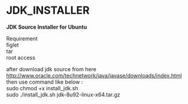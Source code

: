 # JDK_INSTALLER

<b>JDK Source Installer for Ubuntu </b>

Requirement <br/>
  figlet<br/>
  tar <br/>
  root access<br/>
  
  after download jdk source from here <br/>
  http://www.oracle.com/technetwork/java/javase/downloads/index.html <br/>
  then use command like below :<br/>
  sudo chmod +x install_jdk.sh<br/>
  sudo ./install_jdk.sh jdk-8u92-linux-x64.tar.gz<br/>
  
